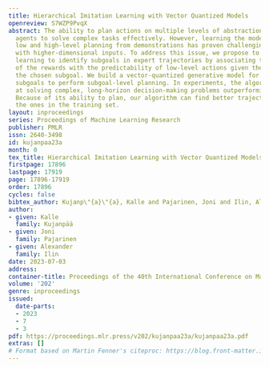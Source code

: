 ```yaml
---
title: Hierarchical Imitation Learning with Vector Quantized Models
openreview: S7WZP9PvqX
abstract: The ability to plan actions on multiple levels of abstraction enables intelligent
  agents to solve complex tasks effectively. However, learning the models for both
  low and high-level planning from demonstrations has proven challenging, especially
  with higher-dimensional inputs. To address this issue, we propose to use reinforcement
  learning to identify subgoals in expert trajectories by associating the magnitude
  of the rewards with the predictability of low-level actions given the state and
  the chosen subgoal. We build a vector-quantized generative model for the identified
  subgoals to perform subgoal-level planning. In experiments, the algorithm excels
  at solving complex, long-horizon decision-making problems outperforming state-of-the-art.
  Because of its ability to plan, our algorithm can find better trajectories than
  the ones in the training set.
layout: inproceedings
series: Proceedings of Machine Learning Research
publisher: PMLR
issn: 2640-3498
id: kujanpaa23a
month: 0
tex_title: Hierarchical Imitation Learning with Vector Quantized Models
firstpage: 17896
lastpage: 17919
page: 17896-17919
order: 17896
cycles: false
bibtex_author: Kujanp\"{a}\"{a}, Kalle and Pajarinen, Joni and Ilin, Alexander
author:
- given: Kalle
  family: Kujanpää
- given: Joni
  family: Pajarinen
- given: Alexander
  family: Ilin
date: 2023-07-03
address: 
container-title: Proceedings of the 40th International Conference on Machine Learning
volume: '202'
genre: inproceedings
issued:
  date-parts:
  - 2023
  - 7
  - 3
pdf: https://proceedings.mlr.press/v202/kujanpaa23a/kujanpaa23a.pdf
extras: []
# Format based on Martin Fenner's citeproc: https://blog.front-matter.io/posts/citeproc-yaml-for-bibliographies/
---
```

